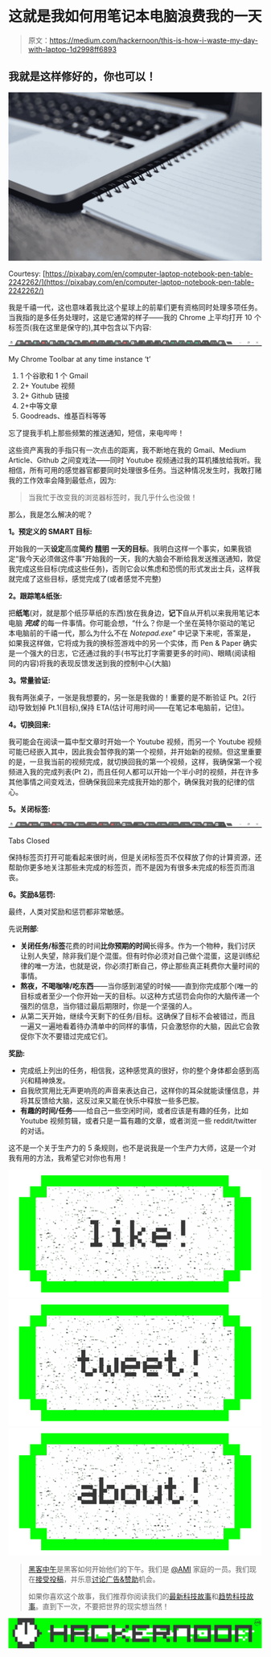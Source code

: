 # 这就是我如何用笔记本电脑浪费我的一天

> 原文：<https://medium.com/hackernoon/this-is-how-i-waste-my-day-with-laptop-1d2998ff6893>

## 我就是这样修好的，你也可以！

![](img/03e04e1fb7a6110351c8a968d124b924.png)

Courtesy: [https://pixabay.com/en/computer-laptop-notebook-pen-table-2242262/](https://pixabay.com/en/computer-laptop-notebook-pen-table-2242262/)

我是千禧一代，这也意味着我比这个星球上的前辈们更有资格同时处理多项任务。当我指的是多任务处理时，这是它通常的样子——我的 Chrome 上平均打开 10 个标签页(我在这里是保守的),其中包含以下内容:

![](img/9edf05f8694ccd26b336f285738794a4.png)

My Chrome Toolbar at any time instance ‘t’

1.  1 个谷歌和 1 个 Gmail
2.  2+ Youtube 视频
3.  2+ Github 链接
4.  2+中等文章
5.  Goodreads、维基百科等等

忘了提我手机上那些频繁的推送通知，短信，来电哔哔！

这些资产离我的手指只有一次点击的距离，我不断地在我的 Gmail、Medium Article、Github 之间变戏法——同时 Youtube 视频通过我的耳机播放给我听。我相信，所有可用的感觉器官都要同时处理很多任务。当这种情况发生时，我敢打赌我的工作效率会降到最低点，因为:

> 当我忙于改变我的浏览器标签时，我几乎什么也没做！

那么，我是怎么解决的呢？

**1。预定义的 SMART 目标:**

开始我的一天**设定**高度**简约** [**精明**](https://en.wikipedia.org/wiki/SMART_criteria) **一天的目标**。我明白这样一个事实，如果我锁定“我今天必须做这件事”开始我的一天，我的大脑会不断给我发送推送通知，敦促我完成这些目标(完成这些任务)，否则它会以焦虑和恐慌的形式发出士兵，这样我就完成了这些目标，感觉完成了(或者感觉不完整)

**2。跟踪笔&纸张:**

把**纸笔**(对，就是那个纸莎草纸的东西)放在我身边，**记下**自从开机以来我用笔记本电脑 ***完成*** 的每一件事情。你可能会想，“什么？你是一个坐在英特尔驱动的笔记本电脑前的千禧一代，那么为什么不在 *Notepad.exe"* 中记录下来呢，答案是，如果我这样做，它将成为我的换标签游戏中的另一个实体，而 Pen & Paper 确实是一个强大的日志，它还通过我的手(书写比打字需要更多的时间)、眼睛(阅读相同的内容)将我的表现反馈发送到我的控制中心(大脑)

**3。常量验证:**

我有两张桌子，一张是我想要的，另一张是我做的！重要的是不断验证 Pt。2(行动)导致划掉 Pt.1(目标),保持 ETA(估计可用时间——在笔记本电脑前，记住)。

**4。切换回来:**

我可能会在阅读一篇中型文章时开始一个 Youtube 视频，而另一个 Youtube 视频可能已经嵌入其中，因此我会暂停我的第一个视频，并开始新的视频。但这里重要的是，一旦我当前的视频完成，就切换回我的第一个视频，这样，我确保第一个视频进入我的完成列表(Pt 2)，而且任何人都可以开始一个半小时的视频，并在许多其他事情之间变戏法，但确保我回来完成我开始的那个，确保我对我的纪律的信心。

**5。关闭标签:**

![](img/49295395bec6682303a6fae41a14f305.png)

Tabs Closed

保持标签页打开可能看起来很时尚，但是关闭标签页不仅释放了你的计算资源，还帮助你更多地关注那些未完成的标签页，而不是因为有很多未完成的标签页而沮丧。

**6。奖励&惩罚:**

最终，人类对奖励和惩罚都非常敏感。

先说**刑部**:

*   **关闭任务/标签**花费的时间**比你预期的时间**长得多。作为一个物种，我们讨厌让别人失望，除非我们是个混蛋。但有时你必须对自己做个混蛋，这是训练纪律的唯一方法，也就是说，你必须打断自己，停止那些真正耗费你大量时间的事情。
*   **熬夜，不喝咖啡/吃东西**——当你感到渴望的时候——直到你完成那个(唯一的目标或者至少一个你开始一天的目标。以这种方式惩罚会向你的大脑传递一个强烈的信息，当你错过最后期限时，你是一个坚强的人。
*   从第二天开始，继续今天剩下的任务/目标。这确保了目标不会被错过，而且一遍又一遍地看着待办清单中的同样的事情，只会激怒你的大脑，因此它会敦促你下次不要错过完成它们。

**奖励:**

*   完成纸上列出的任务，相信我，这种感觉真的很好，你的整个身体都会感到高兴和精神焕发。
*   自我欣赏用比无声更响亮的声音来表达自己，这样你的耳朵就能读懂信息，并将其反馈给大脑，这反过来又能在快乐中释放一些多巴胺。
*   **有趣的时间/任务**——给自己一些空闲时间，或者应该是有趣的任务，比如 Youtube 视频剪辑，或者只是一篇有趣的文章，或者浏览一些 reddit/twitter 的对话。

这不是一个关于生产力的 5 条规则，也不是说我是一个生产力大师，这是一个对我有用的方法，我希望它对你也有用！

[![](img/50ef4044ecd4e250b5d50f368b775d38.png)](http://bit.ly/HackernoonFB)[![](img/979d9a46439d5aebbdcdca574e21dc81.png)](https://goo.gl/k7XYbx)[![](img/2930ba6bd2c12218fdbbf7e02c8746ff.png)](https://goo.gl/4ofytp)

> [黑客中午](http://bit.ly/Hackernoon)是黑客如何开始他们的下午。我们是 [@AMI](http://bit.ly/atAMIatAMI) 家庭的一员。我们现在[接受投稿](http://bit.ly/hackernoonsubmission)，并乐意[讨论广告&赞助](mailto:partners@amipublications.com)机会。
> 
> 如果你喜欢这个故事，我们推荐你阅读我们的[最新科技故事](http://bit.ly/hackernoonlatestt)和[趋势科技故事](https://hackernoon.com/trending)。直到下一次，不要把世界的现实想当然！

![](img/be0ca55ba73a573dce11effb2ee80d56.png)